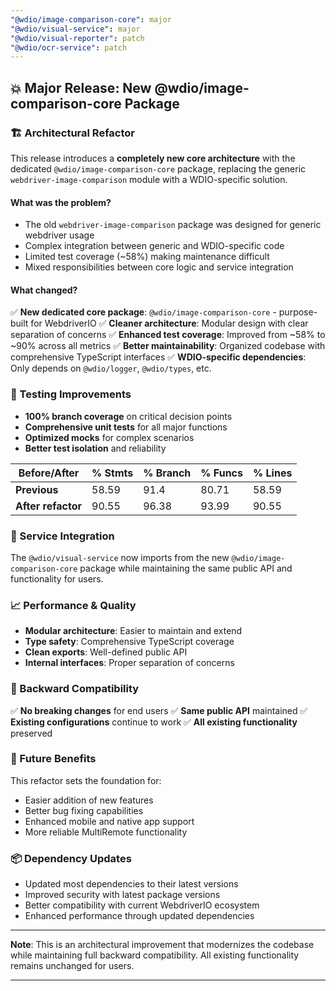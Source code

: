 ```yaml
---
"@wdio/image-comparison-core": major
"@wdio/visual-service": major
"@wdio/visual-reporter": patch
"@wdio/ocr-service": patch
---
```


## 💥  Major Release: New @wdio/image-comparison-core Package

### 🏗️  Architectural Refactor

This release introduces a **completely new core architecture** with the dedicated `@wdio/image-comparison-core` package, replacing the generic `webdriver-image-comparison` module with a WDIO-specific solution.

#### What was the problem?
- The old `webdriver-image-comparison` package was designed for generic webdriver usage
- Complex integration between generic and WDIO-specific code
- Limited test coverage (~58%) making maintenance difficult
- Mixed responsibilities between core logic and service integration

#### What changed?
✅ **New dedicated core package**: `@wdio/image-comparison-core` - purpose-built for WebdriverIO
✅ **Cleaner architecture**: Modular design with clear separation of concerns
✅ **Enhanced test coverage**: Improved from ~58% to ~90% across all metrics
✅ **Better maintainability**: Organized codebase with comprehensive TypeScript interfaces
✅ **WDIO-specific dependencies**: Only depends on `@wdio/logger`, `@wdio/types`, etc.

### 🧪 Testing Improvements

- **100% branch coverage** on critical decision points
- **Comprehensive unit tests** for all major functions
- **Optimized mocks** for complex scenarios
- **Better test isolation** and reliability

| Before/After | % Stmts | % Branch | % Funcs | % Lines |
| ------------ | ------- | -------- | ------- | ------- |
| **Previous** | 58.59   | 91.4     | 80.71   | 58.59   |
| **After refactor** | 90.55 | 96.38    | 93.99   | 90.55   |

### 🔧 Service Integration

The `@wdio/visual-service` now imports from the new `@wdio/image-comparison-core` package while maintaining the same public API and functionality for users.

### 📈 Performance & Quality

- **Modular architecture**: Easier to maintain and extend
- **Type safety**: Comprehensive TypeScript coverage
- **Clean exports**: Well-defined public API
- **Internal interfaces**: Proper separation of concerns

### 🔄 Backward Compatibility

✅ **No breaking changes** for end users
✅ **Same public API** maintained
✅ **Existing configurations** continue to work
✅ **All existing functionality** preserved

### 🎯 Future Benefits

This refactor sets the foundation for:
- Easier addition of new features
- Better bug fixing capabilities
- Enhanced mobile and native app support
- More reliable MultiRemote functionality

### 📦 Dependency Updates
- Updated most dependencies to their latest versions
- Improved security with latest package versions
- Better compatibility with current WebdriverIO ecosystem
- Enhanced performance through updated dependencies

---

**Note**: This is an architectural improvement that modernizes the codebase while maintaining full backward compatibility. All existing functionality remains unchanged for users.

---


